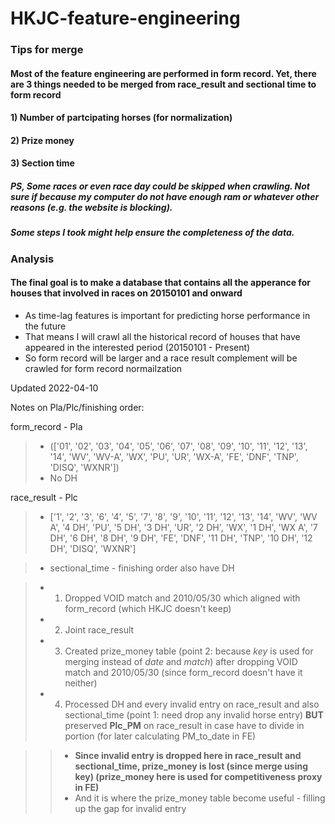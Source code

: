 # HKJC-feature-engineering

### Tips for merge
#### Most of the feature engineering are performed in __form record__. Yet, there are 3 things needed to be merged from race_result and sectional time to form record
#### 1) Number of partcipating horses (for normalization)
#### 2) Prize money
#### 3) Section time

##### PS, Some races or even race day could be skipped when crawling. Not sure if because my computer do not have enough ram or whatever other reasons (e.g. the website is blocking).
##### Some steps I took might help ensure the completeness of the data.

### Analysis
#### The final goal is to make a database that contains all the apperance for houses that involved in races on 20150101 and onward
- As time-lag features is important for predicting horse performance in the future
- That means I will crawl all the historical record of houses that have appeared in the interested period (20150101 - Present)
- So form record will be larger and a race result complement will be crawled for form record normailzation

Updated 2022-04-10

Notes on Pla/Plc/finishing order:

form_record - Pla 
>- (['01', '02', '03', '04', '05', '06', '07', '08', '09', '10', '11', '12',
       '13', '14', 'WV', 'WV-A', 'WX', 'PU', 'UR', 'WX-A', 'FE', 'DNF', 'TNP',
       'DISQ', 'WXNR'])
>- No DH

race_result - Plc
>- ['1', '2', '3', '6', '4', '5', '7', '8', '9', '10', '11', '12', '13',
       '14', 'WV', 'WV A', '4 DH', 'PU', '5 DH', '3 DH', 'UR', '2 DH', 'WX',
       '1 DH', 'WX A', '7 DH', '6 DH', '8 DH', '9 DH', 'FE', 'DNF', '11 DH',
       'TNP', '10 DH', '12 DH', 'DISQ', 'WXNR']
 
>- sectional_time - finishing order also have DH

>- 1. Dropped VOID match and 2010/05/30 which aligned with form_record (which HKJC doesn't keep)
>- 2. Joint race_result
>- 3. Created prize_money table (point 2: because _key_ is used for merging instead of _date_ and _match_) after dropping VOID match and 2010/05/30 (since form_record doesn't have it neither)
>- 4. Processed DH and every invalid entry on race_result and also sectional_time (point 1: need drop any invalid horse entry) __BUT__ preserved __Plc_PM__ on race_result in case have to divide in portion (for later calculating PM_to_date in FE)

>>- __Since invalid entry is dropped here in race_result and sectional_time, prize_money is lost (since merge using key) (prize_money here is used for competitiveness proxy in FE)__
>>- And it is where the prize_money table become useful - filling up the gap for invalid entry
